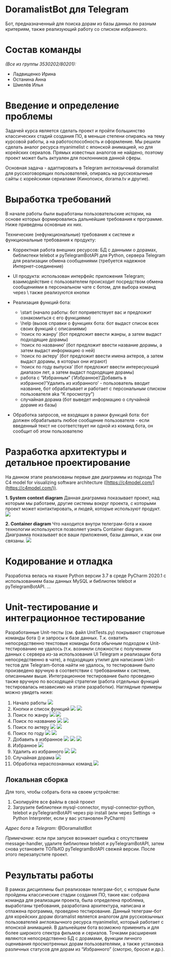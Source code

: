 # DoramalistBot для Telegram  
Бот, предназначенный для поиска дорам из базы данных по разным критериям, также реализующий работу со списком избранного.
# Состав команды
*(Все из группы 3530202/80201):*
- Ладвищенко Ирина
- Останина Анна
- Шмелёв Илья
# Введение и определение проблемы
Задачей курса является сделать проект и пройти большинство классических стадий создания ПО, в меньше степени опираясь на тему курсовой работы, а на работоспособность и оформление. Мы решили сделать аналог ресурса myanimelist с японской анимацией, но для корейских сериалов. Прямых известных аналогов не найдено, поэтому проект может быть актуален для поклонников данной сферы.

Основная задача - адаптировать в Telegram англоязычный doramalist для русскоговорящих пользователей, опираясь на русскоязычные сайты с корейскими сериалами (Кинопоиск, dorama.tv и другие).
# Выработка требований
В начале работы были выработаны пользовательские истории, на основе которых формировались дальнейшие требования к программе. Ниже приведены основные их них.

Технические (нефункциональные) требования к системе и функциональные требования к продукту:

-   Корректная работа внешних ресурсов: БД с данными о дорамах, библиотеки telebot и pyTelegramBotAPI для Python, сервера Telegram для реализации обмена сообщениями (требуется надежное Интернет-соединение)
    
-   UI продукта: использован интерфейс приложения Telegram; взаимодействие с пользователем происходит посредством обмена сообщениями в персональном чате с ботом, для выбора команд через \ также реализуются кнопки
    
-   Реализация функций бота:  
    - \start (начало работы: бот поприветствует вас и предложит ознакомиться с его функциями)  
    - \help (вызов справки о функциях бота: бот выдаст список всех своих функций с описаниями)  
    - ‘поиск по жанру’ (бот предложит ввести жанры, а затем выдаст подходящие дорамы)  
    - ‘поиск по названию’ (бот предложит ввести название дорамы, а затем выдаст информацию о ней)  
    - ‘поиск по актеру’ (бот предложит ввести имена актеров, а затем выдаст дорамы, в которых они играют)  
    - ‘поиск по году выпуска’ (бот предложит ввести интересующий диапазон лет, а затем выдаст подходящие дорамы)  
    - работа с “Избранным” (‘Избранное’/’Добавить в избранное’/’Удалить из избранного’ - пользователь вводит название, бот обрабатывает и работает с персональным списком пользователя aka “К просмотру”)  
    - случайная дорама (бот выведет информацию о случайной дораме из базы)
    
-   Обработка запросов, не входящих в рамки функций бота: бот должен обрабатывать любое сообщение пользователя - если введенный текст не соответствует ни одной из команд бота, он сообщит об этом пользователю
# Разработка архитектуры и детальное проектирование
На данном этапе реализованы первые две диаграммы из подхода The C4 model for visualizing software architecture ([https://c4model.com/](https://c4model.com/)).

**1.  System context diagram**
Данная диаграмма показывает проект, над которым мы работаем, другие системы вокруг проекта, с которыми проект может контактировать, и людей, которые используют продукт.
**![](https://lh3.googleusercontent.com/QWsMTdWiZFoUKudLw3kagQetUcEEN6pFxCbIV8cYOOjh9wLzK2yd5SUte0RtOFNFYLsseasQHBobRIp6DgpylBfGKYrOGnPiH2yZhGrAXDIDLKQ-3_lRFUDA6mQMrzinswLVL3g)**

**2.  Container diagram**
Что находится внутри телеграм-бота и какие технологии используются позволяет узнать Container diagram. Диаграмма показывает все ваши приложения, базы данных, и как они связаны.
**![](https://lh3.googleusercontent.com/bwL6npjtM-P0AtnaajHFTwK7xOYogLEJt6QThqC3BwG5yCxLIXMrq7EiRHXXIF1Dmo6SHLlO5gbstZYofLuPq9nDpVGzs2GDBMRyRNeqOp_HJFoF88g4sli5FRoUUVbO6BDOULw)**
# Кодирование и отладка
Разработка велась на языке Python версии 3.7 в среде PyCharm 2020.1 с использованием базы данных MySQL и библиотек telebot и pyTelegramBotAPI.
...
# Unit-тестирование и интеграционное тестирование
Разработанные Unit-тесты (см. файл UnitTests.py) покрывают стартовые команды бота (\) и запросы к базе данных. Т.к. охватить непосредственно текстовые команды бота обычным подходом к Unit-тестированию не удалось (т.к. возникли сложности с получением данных с сервера из-за использования UI Telegram и реализации бота непосредственно в чате), а подходящих утилит для написания Unit-тестов для Telegram-ботов найти не удалось, то тестирование было произведено вручную в соответствии с требованиями к системе, описанными выше. Интеграционное тестирование было проведено также вручную по восходящей стратегии (работа отдельных функций тестировалась независимо на этапе разработки). Наглядные примеры можно увидеть ниже:
1. Начало работы
**![](https://lh6.googleusercontent.com/aBpYtt_4I3CkzBwxrdEC7J-iuByv1R8gEXW1XtNylGfcYfpWZGW4JW-fkyCoLcDP1CKuKTMIw7HGkkg2C31atn544fFmmVnmck8KJHML_UwV5vMe9y-Cc1j4XcPdzQ)**
2. Кнопки и список функций
**![](https://lh4.googleusercontent.com/5YM2_3BYg6TezjENgP8OS6Q8dBgPj0c5bt-V8kuqdAHEOFP-O4sfvMx7KUTw1tWrl9bFPhr_yNLfJZ60Jv2S2c0wPzf4GzTvM4Wrr57v1vNrhvhYxCyZ1Mx8WjmVbA)**
**![](https://lh4.googleusercontent.com/Msmy0-xopZSy703LvoDmP2OEsMMKetNy2RARNWrOCZG-zHbdAy2CUmrQEFH81_dQvJoIDe33YVK11jxOv8XPj-3OMVpkWKrGrCptKETbAPveW_sd-OTxIJgVzn84Eg)**
3. Поиск по жанру
**![](https://lh3.googleusercontent.com/zPEXJdvweDIp6iXiwaF_yOvla_wfXeJ1l2S1sfFWv0nm22qpX_k_SKV_B3kNacUYlI13NpYl0wzu-zFhn8Id844n7ljCYdas8nVoH1FbjS0CyMhC3128DgKC262ldA)**
**![](https://lh3.googleusercontent.com/ORmrhim3BlOTwuhLJwFnMQGfO-UF1Amd2jJrAb6jLg6beyoSHfcl1aYs2t6QVN-fPEnRMF6GEkT8RpVKRlhAW1qDTpYhCEeLHhzj4RllxVRx0H6sQaiJ3UZBjyIO6w)**
4. Поиск по названию
**![](https://lh4.googleusercontent.com/X2xy4mmiPQwh7qip5pVqXlF_g1FK9QSoiF37L6kF4YGor8PNnAkbJDZZ56JYeN3sT2RufrS0tVrjQ6vV6MKCcDjUqinD3x1anIWvE-awYRHQ1hYFW8uA1-np7TNgaQ)**
**![](https://lh3.googleusercontent.com/onVwFVyGfF-T_aTyotyYCk2p__Ht2YSyMmen65rxqhGguN-zeVP3mJY9LH9UG_DS0nK_flFFSmy5B3XJM6P_OHZwpczX0NrD3R9_Jb5ZxE1gRBAn7zsbpwbz27BMKA)**
5. Поиск по актеру
**![](https://lh4.googleusercontent.com/bN7ivd6j8oHF959VXwuYAZ6pHnhhLYF76K0VSDcSoZTPR9A-pyFfc0R2FPBDCRP164JnGtyJkBxA_5W6sH4EmUOYGnf5s-_WQXsPBPUJAS9Hc8uhZPR4o4age9mOoQ)**
**![](https://lh3.googleusercontent.com/SSZejSm6SHwwZDt-1SVBgqaUn8FPQzb11x5xk27jncEwfVPlmiQKXQSiSki3uw1PAoWfndtPKfWdZomWuJeuiXt6PQbKoL3eOmmfUa_80QAsT_dMaSVJ2QsUCw72Xg)**
6. Поиск по году
**![](https://lh5.googleusercontent.com/OR7G2hNett_eUetaXQ-hbKWD_tAfopwripYXTF_C2RsdDSHmjkJ8cn1yjXSqPpBY1JYhl84IMhaZF0zo4hl7FLJ3i0toXNLryfp-gH_4GC_2Jq6Hl8twFlahHwju1g)**
**![](https://lh5.googleusercontent.com/hspML3yZcbhQi4mENqHcGKSEg895XLuFtxHmildpAGB_e96tcWLpoBWdg6wbK_VqJ1n80Ww2KJ3LJ5L4vKVk0_dIZczvxfj5O99RNmW_r1W4-4YSesTBib_Lxp_Smg)**
7. Добавить в избранное
**![](https://lh6.googleusercontent.com/dPSJpXFS60cjlrtAPrSy7Dbbh9eZO1ygpkIUJp5Y0uNJCogNJeZErnSpGClx9aryXvp2tV9ig8hEjnYqg8sQG5FEMwrQncoDdeZtWj5mVETJ25eqeGfM7ajSveiWbg)**
**![](https://lh6.googleusercontent.com/FzXMztciCunoU1Tb7WMOup-geiYCyRNTPF8xJh_vwQcWQyvFfzjjqmeUpT2X7Gkz_UHzeIgPEaYxLwWo54V-TmTdVbgAIknzuAZ6RvMFsGB0COrrBYTQv7pujdiMpA)**
**![](https://lh5.googleusercontent.com/5NV6dCYLe-IfeIJogN11jjYbrXrsuVCuq812ZiIbnQjkTczIs9_ITeeaTo9PWRREwrSSwD4B6VO-y6ozC74QIG15H7I0Vq4XkVsj2EiOkVWaxafTdeFp_1BSoFuZxA)**
8. Избранное
**![](https://lh5.googleusercontent.com/gqSCvkV0nUs9jBM694GyspmEfW6_lx5DJOaY6pjw1RAAm20wkQU-kEGr6Mw7_ZJv9lg1JAYB7hbgV4gmCHc9jBUFq8btO8RtIooenmQFiOCyQP2UGu4WvVQtO76W4Q)**
9. Удалить из избранного
**![](https://lh6.googleusercontent.com/CpFzf6E-8yzuJ5267yQT9bWHOFdBjraGOJ_-Ni_Pi63uSA99bigmSfA3B1iYPkIAQbvbDsp_VWceaQU9Mn9dEC07wnzPSm1PDCgAaf9RnSx14cPPl4E5puMvO8SEsw)**
**![](https://lh4.googleusercontent.com/DUxT4jaQFrjP78LI7Z0xQEN8RL-f2IzTpGVcPU6-rl_hPxpp9om3Ao8wVuqkAFqNqkjHx3S7Nf-3wx78gkvhMcDw-9uRtCPcTlo9VydK1mP-hyxM3JN7VzStJOsNDw)**
10. Случайная дорама
**![](https://lh3.googleusercontent.com/JM7ZA4lJbsjndT_-AvdYB8_LHe6mL3mHt06Qzgwlw2eJBt1tfe0ruVfhLSWSUxOmvEZhMo4p9I8Caqryg3y-aZF7VRkOgCDubUiVZmV8SSRG5xznwAep4Ynr8MV31w)**
11. Обработка нераспознанных команд
**![](https://lh4.googleusercontent.com/9h0o74X3boOV2RQU4HmBNtPssOEOTJqRW5guJH9pidBU1qpgvl6jrKiVb9yeTs0268rlhHo3kf25sDIFKyZ1GKvr1PnCTyrQKziy6U3eVsvR8CrQao_nKPdD87Fmog)**

## Локальная сборка
Для того, чтобы собрать бота на своем устройстве:
1.  Скопируйте все файлы в свой проект
2.  Загрузите библиотеки mysql-connector, mysql-connector-python, telebot и pyTelegramBotAPI через pip install (или через Settings -> Python Interpreter, если у вас установлен PyCharm)

*Адрес бота в Telegram:* @DoramalistBot

*Примечание*: если при запуске возникает ошибка с отсутствием message-handler, удалите библиотеки telebot и pyTelegramBotAPI, затем снова установите ТОЛЬКО pyTelegramBotAPI свежей версии. После этого перезапустите проект.
# Результаты работы

В рамках дисциплины был реализован телеграм-бот, с которым были пройдены классические стадии создания ПО, такие как: собрана команда для реализации проекта, была определена проблема, выработаны требования, разработана архитектура, написана и отлажена программа, проведено тестирование. Данный телеграм-бот для корейских дорам doramalist является аналогом для русскоязычных пользователей англоязычного ресурса myanimelist, который работает с японской анимацией. В дальнейшем бота возможно применить и для более широкого спектра фильмов и сериалов. Точками расширения являются непосредственно БД с дорамами, функции личного оценивания просмотренных дорам пользователями, а также установка различных статусов для дорам из “Избранного” (смотрю, бросил и др.).



